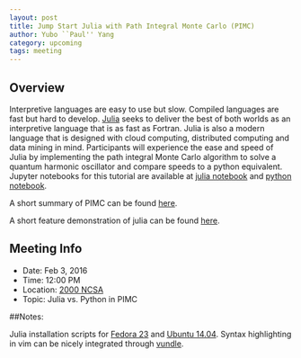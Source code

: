 ```yaml
---
layout: post
title: Jump Start Julia with Path Integral Monte Carlo (PIMC)
author: Yubo ``Paul'' Yang
category: upcoming
tags: meeting
---
```


## Overview

Interpretive languages are easy to use but slow. Compiled languages are fast but hard to develop. [Julia][julia] seeks to deliver the best of both worlds as an interpretive language that is as fast as Fortran. Julia is also a modern language that is designed with cloud computing, distributed computing and data mining in mind. Participants will experience the ease and speed of Julia by implementing the path integral Monte Carlo algorithm to solve a quantum harmonic oscillator and compare speeds to a python equivalent. Jupyter notebooks for this tutorial are available at [julia notebook][julia-nb] and [python notebook][python-nb].

A short summary of PIMC can be found [here][pimc-summary].

A short feature demonstration of julia can be found [here][julia-basics].

## Meeting Info

* Date: Feb 3, 2016
* Time: 12:00 PM
* Location: [2000 NCSA][ncsa_map]
* Topic: Julia vs. Python in PIMC

##Notes:

Julia installation scripts for [Fedora 23][fedora] and [Ubuntu 14.04][ubuntu]. Syntax highlighting in vim can be nicely integrated through [vundle][vundle].

[ncsa_map]: https://www.google.com/maps/place/National+Center+for+Supercomputing+Applications/@40.1149202,-88.2270529,17z/data=!3m1!4b1!4m2!3m1!1s0x880cd76a466b2661:0x9126ea842d5a08ba
[julia]: http://julialang.org/
[fedora]: https://github.com/Paul-St-Young/share/blob/master/julia-tutorial-pimc/setup-fedora23.sh
[ubuntu]: https://github.com/Paul-St-Young/share/blob/master/julia-tutorial-pimc/setup-ubuntu14.sh
[julia-nb]: http://nbviewer.jupyter.org/github/Paul-St-Young/share/blob/master/julia-tutorial-pimc/python_vs_julia/julia-pimc.ipynb
[python-nb]: http://nbviewer.jupyter.org/github/Paul-St-Young/share/blob/master/julia-tutorial-pimc/python_vs_julia/python-pimc.ipynb

[vundle]: http://publish.illinois.edu/yubo-paul-yang/tutorials/julia/
[pimc-summary]: https://github.com/Paul-St-Young/share/blob/master/julia-tutorial-pimc/doc/pimc-summary.pdf
[julia-basics]: http://nbviewer.jupyter.org/github/Paul-St-Young/share/blob/master/julia-tutorial-pimc/julia-basics.ipynb



